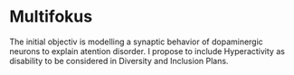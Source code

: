# Multifokus
The initial objectiv is modelling a synaptic behavior of dopaminergic neurons to explain atention disorder.
I propose to include Hyperactivity as disability to be considered in Diversity and Inclusion Plans.
